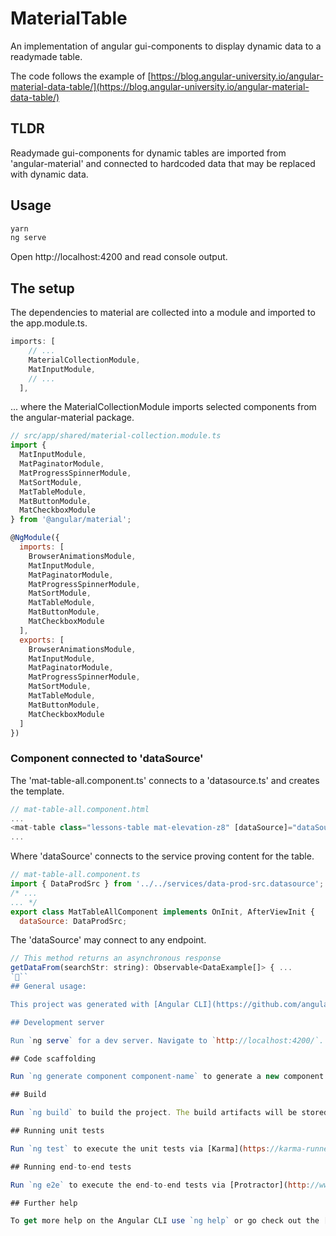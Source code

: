 # MaterialTable

An implementation of angular gui-components to display dynamic data to a readymade table.

The code follows the example of [https://blog.angular-university.io/angular-material-data-table/](https://blog.angular-university.io/angular-material-data-table/)

## TLDR

Readymade gui-components for dynamic tables are imported from 'angular-material' and connected to hardcoded data that may be replaced with dynamic data.

## Usage

```cmd
yarn
ng serve
```

Open http://localhost:4200 and read console output.

## The setup
The dependencies to material are collected into a module and imported to the app.module.ts. 
```javascript
imports: [
    // ...
    MaterialCollectionModule,
    MatInputModule,
    // ...
  ],
```

... where the MaterialCollectionModule imports selected components from the angular-material package.
```javascript
// src/app/shared/material-collection.module.ts
import {
  MatInputModule,
  MatPaginatorModule,
  MatProgressSpinnerModule,
  MatSortModule,
  MatTableModule,
  MatButtonModule,
  MatCheckboxModule
} from '@angular/material';

@NgModule({
  imports: [
    BrowserAnimationsModule,
    MatInputModule,
    MatPaginatorModule,
    MatProgressSpinnerModule,
    MatSortModule,
    MatTableModule,
    MatButtonModule,
    MatCheckboxModule
  ],
  exports: [
    BrowserAnimationsModule,
    MatInputModule,
    MatPaginatorModule,
    MatProgressSpinnerModule,
    MatSortModule,
    MatTableModule,
    MatButtonModule,
    MatCheckboxModule
  ]
})
```
### Component connected to 'dataSource'
The 'mat-table-all.component.ts' connects to a 'datasource.ts' and creates the template.
```javascript 
// mat-table-all.component.html
...
<mat-table class="lessons-table mat-elevation-z8" [dataSource]="dataSource">
...
```
Where 'dataSource' connects to the service proving content for the table.
```javascript 
// mat-table-all.component.ts
import { DataProdSrc } from '../../services/data-prod-src.datasource';
/* ...
... */
export class MatTableAllComponent implements OnInit, AfterViewInit {
  dataSource: DataProdSrc;
```
The 'dataSource' may connect to any endpoint.
```javascript
// This method returns an asynchronous response
getDataFrom(searchStr: string): Observable<DataExample[]> { ...
```
## General usage:

This project was generated with [Angular CLI](https://github.com/angular/angular-cli) version 7.0.6.

## Development server

Run `ng serve` for a dev server. Navigate to `http://localhost:4200/`. The app will automatically reload if you change any of the source files.

## Code scaffolding

Run `ng generate component component-name` to generate a new component. You can also use `ng generate directive|pipe|service|class|guard|interface|enum|module`.

## Build

Run `ng build` to build the project. The build artifacts will be stored in the `dist/` directory. Use the `--prod` flag for a production build.

## Running unit tests

Run `ng test` to execute the unit tests via [Karma](https://karma-runner.github.io).

## Running end-to-end tests

Run `ng e2e` to execute the end-to-end tests via [Protractor](http://www.protractortest.org/).

## Further help

To get more help on the Angular CLI use `ng help` or go check out the [Angular CLI README](https://github.com/angular/angular-cli/blob/master/README.md).
